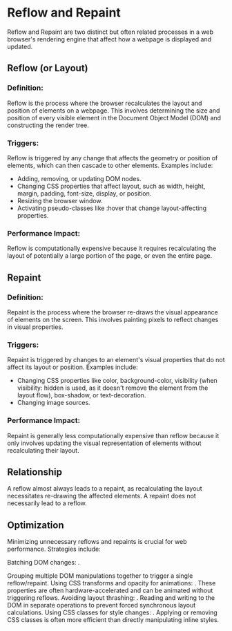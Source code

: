 # Reflow and Repaint

Reflow and Repaint are two distinct but often related processes in a web browser's rendering engine that affect how a webpage is displayed and updated.

## Reflow (or Layout)

### Definition:

Reflow is the process where the browser recalculates the layout and position of elements on a webpage. This involves determining the size and position of every visible element in the Document Object Model (DOM) and constructing the render tree.

### Triggers:

Reflow is triggered by any change that affects the geometry or position of elements, which can then cascade to other elements. Examples include:

- Adding, removing, or updating DOM nodes.
- Changing CSS properties that affect layout, such as width, height, margin, padding, font-size, display, or position.
- Resizing the browser window.
- Activating pseudo-classes like :hover that change layout-affecting properties. 
    
### Performance Impact:

Reflow is computationally expensive because it requires recalculating the layout of potentially a large portion of the page, or even the entire page. 

## Repaint

### Definition:

Repaint is the process where the browser re-draws the visual appearance of elements on the screen. This involves painting pixels to reflect changes in visual properties.

### Triggers:

Repaint is triggered by changes to an element's visual properties that do not affect its layout or position. Examples include:
- Changing CSS properties like color, background-color, visibility (when visibility: hidden is used, as it doesn't remove the element from the layout flow), box-shadow, or text-decoration.
- Changing image sources. 

### Performance Impact:

Repaint is generally less computationally expensive than reflow because it only involves updating the visual representation of elements without recalculating their layout. 

## Relationship

A reflow almost always leads to a repaint, as recalculating the layout necessitates re-drawing the affected elements.
A repaint does not necessarily lead to a reflow.

## Optimization

Minimizing unnecessary reflows and repaints is crucial for web performance. Strategies include:

Batching DOM changes:
. 

Grouping multiple DOM manipulations together to trigger a single reflow/repaint.
Using CSS transforms and opacity for animations:
.
These properties are often hardware-accelerated and can be animated without triggering reflows.
Avoiding layout thrashing:
.
Reading and writing to the DOM in separate operations to prevent forced synchronous layout calculations.
Using CSS classes for style changes:
.
Applying or removing CSS classes is often more efficient than directly manipulating inline styles.
